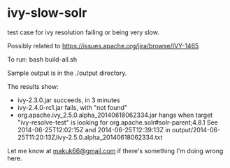 ivy-slow-solr
=============

test case for ivy resolution failing or being very slow.

Possibly related to https://issues.apache.org/jira/browse/IVY-1465

To run: bash build-all.sh

Sample output is in the ./output directory.

The results show:

- ivy-2.3.0.jar succeeds, in 3 minutes
- ivy-2.4.0-rc1.jar fails, with "not found"
- org.apache.ivy_2.5.0.alpha_20140618062334.jar hangs when target "ivy-resolve-test" is looking for org.apache.solr#solr-parent;4.8.1
  See 2014-06-25T12:02:15Z and 2014-06-25T12:39:13Z in output/2014-06-25T11:20:13Z/ivy-2.5.0.alpha_20140618062334.txt

Let me know at makuk66@gmail.com if there's something I'm doing wrong here.
